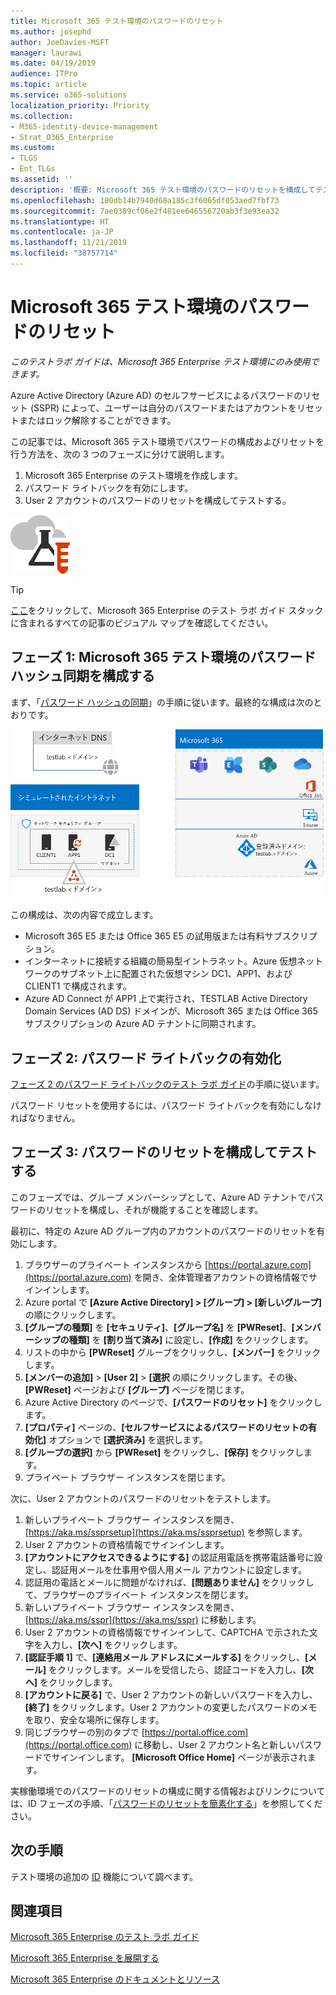 ```yaml
---
title: Microsoft 365 テスト環境のパスワードのリセット
ms.author: josephd
author: JoeDavies-MSFT
manager: laurawi
ms.date: 04/19/2019
audience: ITPro
ms.topic: article
ms.service: o365-solutions
localization_priority: Priority
ms.collection:
- M365-identity-device-management
- Strat_O365_Enterprise
ms.custom:
- TLGS
- Ent_TLGs
ms.assetid: ''
description: '概要: Microsoft 365 テスト環境のパスワードのリセットを構成してテストします。'
ms.openlocfilehash: 100db14b7940d68a185c3f6065df053aed7fbf73
ms.sourcegitcommit: 7ae0389cf06e2f481ee646556720ab3f3e93ea32
ms.translationtype: HT
ms.contentlocale: ja-JP
ms.lasthandoff: 11/21/2019
ms.locfileid: "38757714"
---
```

# <a name="password-reset-for-your-microsoft-365-test-environment"></a>Microsoft 365 テスト環境のパスワードのリセット

*このテストラボ ガイドは、Microsoft 365 Enterprise テスト環境にのみ使用できます。*

Azure Active Directory (Azure AD) のセルフサービスによるパスワードのリセット (SSPR) によって、ユーザーは自分のパスワードまたはアカウントをリセットまたはロック解除することができます。 

この記事では、Microsoft 365 テスト環境でパスワードの構成およびリセットを行う方法を、次の 3 つのフェーズに分けて説明します。

1.  Microsoft 365 Enterprise のテスト環境を作成します。
2.  パスワード ライトバックを有効にします。
3.  User 2 アカウントのパスワードのリセットを構成してテストする。
    
![Microsoft クラウドのテスト ラボ ガイド](media/m365-enterprise-test-lab-guides/cloud-tlg-icon.png) 
    
> [!TIP]
> [ここ](media/m365-enterprise-test-lab-guides/Microsoft365EnterpriseTLGStack.pdf)をクリックして、Microsoft 365 Enterprise のテスト ラボ ガイド スタックに含まれるすべての記事のビジュアル マップを確認してください。

## <a name="phase-1-configure-password-hash-synchronization-for-your-microsoft-365-test-environment"></a>フェーズ 1: Microsoft 365 テスト環境のパスワード ハッシュ同期を構成する

まず、「[パスワード ハッシュの同期](password-hash-sync-m365-ent-test-environment.md)」の手順に従います。最終的な構成は次のとおりです。
  
![パスワード ハッシュ同期を実装するシミュレーション エンタープライズ テスト環境](media/pass-through-auth-m365-ent-test-environment/Phase1.png)
  
この構成は、次の内容で成立します。 
  
- Microsoft 365 E5 または Office 365 E5 の試用版または有料サブスクリプション。
- インターネットに接続する組織の簡易型イントラネット。Azure 仮想ネットワークのサブネット上に配置された仮想マシン DC1、APP1、および CLIENT1 で構成されます。 
- Azure AD Connect が APP1 上で実行され、TESTLAB Active Directory Domain Services (AD DS) ドメインが、Microsoft 365 または Office 365 サブスクリプションの Azure AD テナントに同期されます。


## <a name="phase-2-enable-password-writeback"></a>フェーズ 2: パスワード ライトバックの有効化

[フェーズ 2 のパスワード ライトバックのテスト ラボ ガイド](password-writeback-m365-ent-test-environment.md#phase-2-enable-password-writeback-for-the-testlab-ad-ds-domain)の手順に従います。

パスワード リセットを使用するには、パスワード ライトバックを有効にしなければなりません。
  
## <a name="phase-3-configure-and-test-password-reset"></a>フェーズ 3: パスワードのリセットを構成してテストする

このフェーズでは、グループ メンバーシップとして、Azure AD テナントでパスワードのリセットを構成し、それが機能することを確認します。

最初に、特定の Azure AD グループ内のアカウントのパスワードのリセットを有効にします。

1. ブラウザーのプライベート インスタンスから [https://portal.azure.com](https://portal.azure.com) を開き、全体管理者アカウントの資格情報でサインインします。
2. Azure portal で **[Azure Active Directory] > [グループ] > [新しいグループ]** の順にクリックします。
3. **[グループの種類]** を **[セキュリティ]**、**[グループ名]** を **[PWReset]**、**[メンバーシップの種類]** を **[割り当て済み]** に設定し、**[作成]** をクリックします。
5. リストの中から **[PWReset]** グループをクリックし、**[メンバー]** をクリックします。
6. **[メンバーの追加]** > **[User 2]** > **[選択** の順にクリックします。その後、**[PWReset]** ページおよび **[グループ]** ページを閉じます。
7. Azure Active Directory のページで、**[パスワードのリセット]** をクリックします。
8. **[プロパティ]** ページの、**[セルフサービスによるパスワードのリセットの有効化]** オプションで **[選択済み]** を選択します。
9. **[グループの選択]** から **[PWReset]** をクリックし、**[保存]** をクリックします。
10. プライベート ブラウザー インスタンスを閉じます。

次に、User 2 アカウントのパスワードのリセットをテストします。

1. 新しいプライベート ブラウザー インスタンスを開き、[https://aka.ms/ssprsetup](https://aka.ms/ssprsetup) を参照します。
2. User 2 アカウントの資格情報でサインインします。
3. **[アカウントにアクセスできるようにする]** の認証用電話を携帯電話番号に設定し、認証用メールを仕事用や個人用メール アカウントに設定します。
4. 認証用の電話とメールに問題がなければ、**[問題ありません]** をクリックして、ブラウザーのプライベート インスタンスを閉じます。
5. 新しいプライベート ブラウザー インスタンスを開き、[https://aka.ms/sspr](https://aka.ms/sspr) に移動します。
6. User 2 アカウントの資格情報でサインインして、CAPTCHA で示された文字を入力し、**[次へ]** をクリックします。
8. **[認証手順 1]** で、**[連絡用メール アドレスにメールする]** をクリックし、**[メール]** をクリックします。メールを受信したら、認証コードを入力し、**[次へ]** をクリックします。
9. **[アカウントに戻る]** で、User 2 アカウントの新しいパスワードを入力し、**[終了]** をクリックします。User 2 アカウントの変更したパスワードのメモを取り、安全な場所に保存します。
10. 同じブラウザーの別のタブで [https://portal.office.com](https://portal.office.com) に移動し、User 2 アカウント名と新しいパスワードでサインインします。 **[Microsoft Office Home]** ページが表示されます。

実稼働環境でのパスワードのリセットの構成に関する情報およびリンクについては、ID フェーズの手順、「[パスワードのリセットを簡素化する](identity-secure-your-passwords.md#identity-pw-reset)」を参照してください。

## <a name="next-step"></a>次の手順

テスト環境の追加の [ID](m365-enterprise-test-lab-guides.md#identity) 機能について調べます。

## <a name="see-also"></a>関連項目

[Microsoft 365 Enterprise のテスト ラボ ガイド](m365-enterprise-test-lab-guides.md)

[Microsoft 365 Enterprise を展開する](deploy-microsoft-365-enterprise.md)

[Microsoft 365 Enterprise のドキュメントとリソース](https://docs.microsoft.com/microsoft-365-enterprise/)
